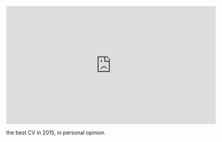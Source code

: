 

<iframe width="560" height="315" src="https://www.youtube.com/embed/kCAgGt-Va-c" frameborder="0" allowfullscreen></iframe>

the best CV in 2015, in personal opinion.